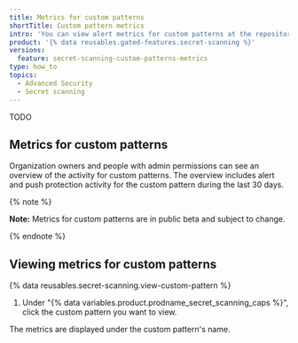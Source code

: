 ```yaml
---
title: Metrics for custom patterns
shortTitle: Custom pattern metrics
intro: 'You can view alert metrics for custom patterns at the repository, organization, and enterprise levels, from within {% data variables.product.product_name %}.'
product: '{% data reusables.gated-features.secret-scanning %}'
versions:
  feature: secret-scanning-custom-patterns-metrics
type: how_to
topics:
  - Advanced Security
  - Secret scanning
---
```


TODO

## Metrics for custom patterns

Organization owners and people with admin permissions can see an overview of the activity for custom patterns. The overview includes alert and push protection activity for the custom pattern during the last 30 days.

{% note %}

**Note:** Metrics for custom patterns are in public beta and subject to change.

{% endnote %}

## Viewing metrics for custom patterns

{% data reusables.secret-scanning.view-custom-pattern %}
1. Under "{% data variables.product.prodname_secret_scanning_caps %}", click the custom pattern you want to view.

The metrics are displayed under the custom pattern's name.
